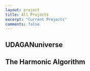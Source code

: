 ```yaml
---
layout: project
title: All Projects
excerpt: "Current Projects"
comments: false
---
```


## UDAGANuniverse

## The Harmonic Algorithm
